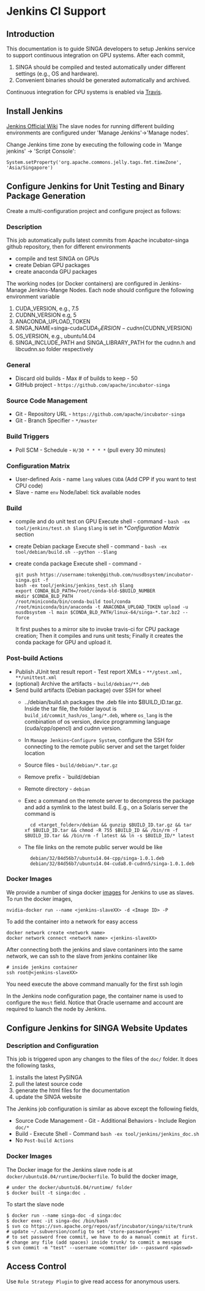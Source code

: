 # Jenkins CI Support

## Introduction
This documentation is to guide SINGA developers to setup Jenkins service to support continuous integration on GPU systems. After each commit,
1. SINGA should be compiled and tested automatically under different settings (e.g., OS and hardware).
2. Convenient binaries should be generated automatically and archived.

Continuous integration for CPU systems is enabled via [Travis](../travis).

## Install Jenkins
[Jenkins Official Wiki](https://wiki.jenkins-ci.org/display/JENKINS/Installing+Jenkins)
The slave nodes for running different building environments are configured under 'Manage Jenkins'->'Manage nodes'.

Change Jenkins time zone by executing the following code in 'Mange jenkins' -> 'Script Console':

    System.setProperty('org.apache.commons.jelly.tags.fmt.timeZone', 'Asia/Singapore')

## Configure Jenkins for Unit Testing and Binary Package Generation
Create a multi-configuration project and configure project as follows:

### Description
This job automatically pulls latest commits from Apache incubator-singa github repository, then for different environments

* compile and test SINGA on GPUs
* create Debian GPU packages
* create anaconda GPU packages

The working nodes (or Docker containers) are configured in Jenkins-Manage Jenkins-Mange Nodes.
Each node should configure the following environment variable
1. CUDA_VERSION, e.g., 7.5
2. CUDNN_VERSION e.g, 5
3. ANACONDA_UPLOAD_TOKEN
4. SINGA_NAME=singa-cuda${CUDA_VERSION}-cudnn${CUDNN_VERSION}
5. OS_VERSION, e.g., ubuntu14.04
6. SINGA_INCLUDE_PATH and SINGA_LIBRARY_PATH for the cudnn.h and libcudnn.so folder respectively

### General
  * Discard old builds - Max # of builds to keep - 50
  * GitHub project - ``https://github.com/apache/incubator-singa``

### Source Code Management
  * Git - Repository URL - ``https://github.com/apache/incubator-singa``
  * Git - Branch Specifier - ``*/master``

### Build Triggers
  * Poll SCM - Schedule - ``H/30 * * * *`` (pull every 30 minutes)

### Configuration Matrix
  * User-defined Axis - name ``lang`` values ``CUDA`` (Add CPP if you want to test CPU code)
  * Slave - name ``env`` Node/label: tick available nodes

### Build
  * compile and do unit test on GPU
    Execute shell - command - ``bash -ex tool/jenkins/test.sh $lang``
    `$lang` is set in **Configuration Matrix* section

  * create Debian package
    Execute shell - command - ``bash -ex tool/debian/build.sh --python --$lang``

  * create conda package
    Execute shell - command -

        git push https://username:token@github.com/nusdbsystem/incubator-singa.git -f
        bash -ex tool/jenkins/jenkins_test.sh $lang
        export CONDA_BLD_PATH=/root/conda-bld-$BUILD_NUMBER
        mkdir $CONDA_BLD_PATH
        /root/miniconda/bin/conda-build tool/conda
        /root/miniconda/bin/anaconda -t ANACONDA_UPLOAD_TOKEN upload -u nusdbsystem -l main $CONDA_BLD_PATH/linux-64/singa-*.tar.bz2 --force


    It first pushes to a mirror site to invoke travis-ci for CPU package creation;
    Then it compiles and runs unit tests;
    Finally it creates the conda package for GPU and upload it.

### Post-build Actions
  * Publish JUnit test result report - Test report XMLs - ``**/gtest.xml, **/unittest.xml``
  * (optional) Archive the artifacts - ``build/debian/**.deb``
  * Send build artifacts (Debian package) over SSH for wheel
    * ../debian/build.sh packages the .deb file into $BUILD_ID.tar.gz. Inside the tar file,
      the folder layout is `build_id/commit_hash/os_lang/*.deb`, where `os_lang` is the combination of os version, device programming language (cuda/cpp/opencl) and cudnn version.
    * In `Manage Jenkins`-`Configure System`, configure the SSH for connecting to the remote public server and set the target folder location
    * Source files - `build/debian/*.tar.gz`
    * Remove prefix - `build/debian
    * Remote directory - `debian`
    * Exec a command on the remote server to decompress the package and add a symlink to the latest build. E.g., on a Solaris server the command is

            cd <target_folder>/debian && gunzip $BUILD_ID.tar.gz && tar xf $BUILD_ID.tar && chmod -R 755 $BUILD_ID && /bin/rm -f $BUILD_ID.tar && /bin/rm -f latest && ln -s $BUILD_ID/* latest

    * The file links on the remote public server would be like

            debian/32/84d56b7/ubuntu14.04-cpp/singa-1.0.1.deb
            debian/32/84d56b7/ubuntu14.04-cuda8.0-cudnn5/singa-1.0.1.deb

### Docker Images
We provide a number of singa docker [images](./docker) for Jenkins to use as slaves.
To run the docker images,

    nvidia-docker run --name <jenkins-slaveXX> -d <Image ID> -P

To add the container into a network for easy access

    docker network create <network name>
    docker network connect <network name> <jenkins-slaveXX>

After connecting both the jenkins and slave contaniners into the same network, we can ssh to the slave from jenkins container like


    # inside jenkins container
    ssh root@<jenkins-slaveXX>

You need execute the above command manually for the first ssh login

In the Jenkins node configuration page, the container name is used to configure the `Host` field.
Notice that Oracle username and account are required to luanch the node by Jenkins.


## Configure Jenkins for SINGA Website Updates

### Description and Configuration

This job is triggered upon any changes to the files of the `doc/` folder.
It does the following tasks,

1. installs the latest PySINGA
2. pull the latest source code
3. generate the html files for the documentation
4. update the SINGA website

The Jenkins job configuration is similar as above except the following fields,

* Source Code Management - Git - Additional Behaviors - Include Region `doc/*`
* Build - Execute Shell - Command `bash -ex tool/jenkins/jenkins_doc.sh`
* No `Post-build Actions`

### Docker Images

The Docker image for the Jenkins slave node is at `docker/ubuntu16.04/runtime/Dockerfile`.
To build the docker image,

    # under the docker/ubuntu16.04/runtime/ folder
    $ docker built -t singa:doc .

To start the slave node

    $ docker run --name singa-doc -d singa:doc
    $ docker exec -it singa-doc /bin/bash
    $ svn co https://svn.apache.org/repos/asf/incubator/singa/site/trunk
    # update ~/.subversion/config to set 'store-password=yes'
    # to set password free commit, we have to do a manual commit at first.
    # change any file (add spaces) inside trunk/ to commit a message
    $ svn commit -m "test" --username <committer id> --password <passwd>

## Access Control
Use `Role Strategy Plugin` to give read access for anonymous users.
